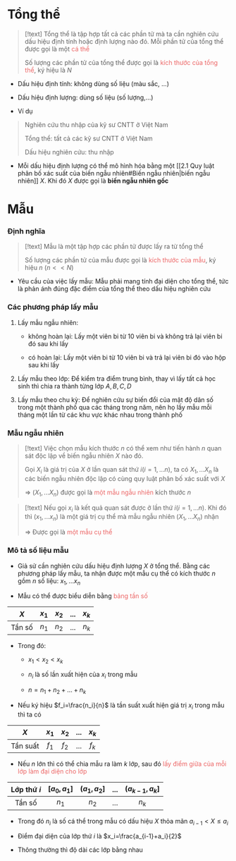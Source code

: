 
# Tổng thể

>[!text]
>Tổng thể là tập hợp tất cả các phần tử mà ta cần nghiên cứu dấu hiệu định tính hoặc định lượng nào đó. Mỗi phần tử của tổng thể được gọi là một <span style="color:#ec6565">cá thể</span>
>
>Số lượng các phần tử của tổng thể được gọi là <span style="color:#ec6565">kích thước của tổng thể</span>, ký hiệu là $N$

- Dấu hiệu định tính: không dùng số liệu (màu sắc, ...)
- Dấu hiệu định lượng: dùng số liệu (số lượng,...)

- Ví dụ
>Nghiên cứu thu nhập của kỹ sư CNTT ở Việt Nam
>
>Tổng thể: tất cả các kỹ sư CNTT ở Việt Nam
>
>Dấu hiệu nghiên cứu: thu nhập

- Mỗi dấu hiệu định lượng có thể mô hình hóa bằng một [[2.1 Quy luật phân bố xác suất của biến ngẫu nhiên#Biến ngẫu nhiên|biến ngẫu nhiên]] $X$. Khi đó $X$ được gọi là **biến ngẫu nhiên gốc**

# Mẫu

### Định nghĩa

>[!text]
>Mẫu là một tập hợp các phần tử được lấy ra từ tổng thể
>
>Số lượng các phần tử của mẫu được gọi là <span style="color:#ec6565">kích thước của mẫu</span>, ký hiệu $n$ $(n << N)$

- Yêu cầu của việc lấy mẫu: Mẫu phải mang tính đại diện cho tổng thể, tức là phản ánh đúng đặc điểm của tổng thể theo dấu hiệu nghiên cứu

### Các phương pháp lấy mẫu

1. Lấy mẫu ngẫu nhiên: 

	- không hoàn lại: Lấy một viên bi từ 10 viên bi và không trả lại viên bi đó sau khi lấy

	- có hoàn lại: Lấy một viên bi từ 10 viên bi và trả lại viên bi đó vào hộp sau khi lấy

2. Lấy mẫu theo lớp: Để kiểm tra điểm trung bình, thay vì lấy tất cả học sinh thì chia ra thành từng lớp $A, B, C, D$ 

3. Lấy mẫu theo chu kỳ: Để nghiên cứu sự biến đổi của mật độ dân số trong một thành phố qua các tháng trong năm, nên họ lấy mẫu mỗi tháng một lần từ các khu vực khác nhau trong thành phố 

### Mẫu ngẫu nhiên

>[!text]
>Việc chọn mẫu kích thước $n$ có thể xem như tiến hành $n$ quan sát độc lập về biến ngẫu nhiên $X$ nào đó. 
>
>Gọi $X_i$ là giá trị của $X$ ở lần quan sát thứ $i(i=1,...n)$, ta có $X_1,...X_n$ là các biến ngẫu nhiên độc lập có cùng quy luật phân bố xác suất với $X$
>
>$\Rightarrow$ $(X_1,...X_n)$ được gọi là<span style="color:#ec6565"> một mẫu ngẫu nhiên</span> kích thước $n$

>[!text]
>Nếu gọi $x_i$ là kết quả quan sát được ở lần thứ $i(i=1,...n)$. Khi đó thì $(x_1,...x_n)$ là một giá trị cụ thể mà mẫu ngẫu nhiên $(X_1,...X_n)$ nhận
>
>$\Rightarrow$ Được gọi là <span style="color:#ec6565">một mẫu cụ thể</span>

### Mô tả số liệu mẫu

- Giả sử cần nghiên cứu dấu hiệu định lượng $X$ ở tổng thể. Bằng các phương pháp lấy mẫu, ta nhận được một mẫu cụ thể có kích thước $n$ gồm $n$ số liệu: $x_1,...x_n$

- Mẫu có thể được biểu diễn bằng <span style="color:#ec6565">bảng tần số</span>

|  $X$   | $x_1$ | $x_2$ | $...$ | $x_k$ |
| :----: | :---: | :---: | :---: | :---: |
| Tần số | $n_1$ | $n_2$ | $...$ | $n_k$ |
- Trong đó:

	- $x_1<x_2<x_k$

	- $n_i$ là số lần xuất hiện của $x_i$ trong mẫu

	- $n=n_1+n_2+...+n_k$ 

- Nếu ký hiệu $f_i=\frac{n_i}{n}$ là tần suất xuất hiện giá trị $x_i$ trong mẫu thì ta có

|   $X$    | $x_1$ | $x_2$ | $...$ | $x_k$ |
| :------: | :---: | :---: | :---: | :---: |
| Tần suất | $f_1$ | $f_2$ | $...$ | $f_k$ |

- Nếu $n$ lớn thì có thể chia mẫu ra làm $k$ lớp, sau đó <span style="color:#ec6565">lấy điểm giữa của mỗi lớp làm đại diện cho lớp</span>

| Lớp thứ $i$ | $[a_0,a_1]$ | $(a_1,a_2]$ | $...$ | $(a_{k-1},a_k]$ |
| :---------: | :---------: | :---------: | :---: | :-------------: |
|   Tần số    |    $n_1$    |    $n_2$    | $...$ |      $n_k$      |
- Trong đó $n_i$ là số cá thể trong mẫu có dấu hiệu $X$ thỏa mãn $a_{i-1} < X \leq a_i$ 

- Điểm đại diện của lớp thứ $i$ là $x_i=\frac{a_{i-1}+a_i}{2}$ 

- Thông thường thì độ dài các lớp bằng nhau

